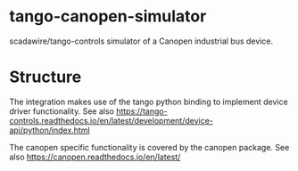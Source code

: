 # tango-canopen-simulator

scadawire/tango-controls simulator of a Canopen industrial bus device.

# Structure

The integration makes use of the tango python binding to implement device driver functionality.
See also https://tango-controls.readthedocs.io/en/latest/development/device-api/python/index.html

The canopen specific functionality is covered by the canopen package.
See also https://canopen.readthedocs.io/en/latest/

